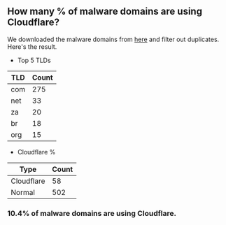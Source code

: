 ## How many % of malware domains are using Cloudflare?


We downloaded the malware domains from [here](https://urlhaus.abuse.ch) and filter out duplicates.
Here's the result.


[//]: # (start replacement)


- Top 5 TLDs

| TLD | Count |
| --- | --- |
| com | 275 |
| net | 33 |
| za | 20 |
| br | 18 |
| org | 15 |


- Cloudflare %

| Type | Count |
| --- | --- |
| Cloudflare | 58 |
| Normal | 502 |


### 10.4% of malware domains are using Cloudflare.